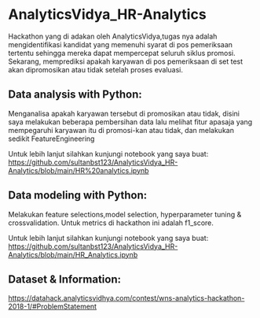 # AnalyticsVidya_HR-Analytics

Hackathon yang di adakan oleh AnalyticsVidya,tugas nya adalah mengidentifikasi kandidat yang memenuhi syarat di pos pemeriksaan tertentu sehingga mereka dapat mempercepat seluruh siklus promosi.
Sekarang, memprediksi apakah karyawan di pos pemeriksaan di set test akan dipromosikan atau tidak setelah proses evaluasi.

## Data analysis with Python: 
Menganalisa apakah karyawan tersebut di promosikan atau tidak, disini saya melakukan beberapa pembersihan data lalu melihat fitur apasaja yang mempegaruhi karyawan itu di promosi-kan atau tidak, dan melakukan sedikit FeatureEngineering

Untuk lebih lanjut silahkan kunjungi notebook yang saya buat:
https://github.com/sultanbst123/AnalyticsVidya_HR-Analytics/blob/main/HR%20analytics.ipynb

## Data modeling with Python:
Melakukan feature selections,model selection, hyperparameter tuning & crossvalidation. Untuk metrics di hackathon ini adalah f1_score.

Untuk lebih lanjut silahkan kunjungi notebook yang saya buat:
https://github.com/sultanbst123/AnalyticsVidya_HR-Analytics/blob/main/HR_Analytics.ipynb

## Dataset & Information:
https://datahack.analyticsvidhya.com/contest/wns-analytics-hackathon-2018-1/#ProblemStatement
